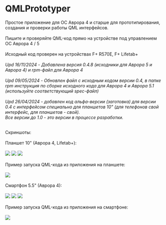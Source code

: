 # QMLPrototyper

Простое приложение для ОС Аврора 4 и старше для прототипирования, создания и проверки работы QML интерфейсов.
<br><br>
Пишите и проверяйте QML-код прямо на устройстве под управлением ОС Аврора 4 / 5
<br><br>
Исходный код проверен на устройствах F+ R570E, F+ Lifetab+
<br><br>
<i>Upd 16/11/2024 - Добавлена версия 0.4.8 (исходники для Аврора 5 и Аврора 4) и rpm-файл для Аврора 4</i><br><br>
<i>Upd 09/05/2024 - Обновлен файл с исходным кодом версии 0.4, в папке rpm инструкция по сборке исходного кода для Аврора 4 и Аврора 5.1 (используйте соответствующий spec-файл)</i><br><br>
<i>Upd 26/04/2024 - добавлен код альфа-версии (заготовка) для версии 0.4 с интерфейсом специально для планшетов 10" (для телефонов свой интерфейс, для планшетов - свой).<br>
Все версии до 1.0 - это версии в процессе разработки.
</i>
<br><br>

Скриншоты:<br><br>
Планшет 10" (Аврора 4, Lifetab+):<br><br>
<img src="https://github.com/mastercond-comp/QMLPrototyper/blob/main/lifetab-v4-1.png?raw=true">
<img src="https://github.com/mastercond-comp/QMLPrototyper/blob/main/lifetab-v4-2.png?raw=true">
<img src="https://github.com/mastercond-comp/QMLPrototyper/blob/main/lifetab-v4-3.png?raw=true">
<br><br>Пример запуска QML-кода из приложения на планшете:<br><br>
<img src="https://github.com/mastercond-comp/QMLPrototyper/blob/main/lifetab-v4-4.png?raw=true">
<br><br>
Смартфон 5.5" (Аврора 4):<br><br>
<img src="https://github.com/mastercond-comp/QMLPrototyper/blob/main/r570e-v4-1.png?raw=true">
<img src="https://github.com/mastercond-comp/QMLPrototyper/blob/main/r570e-v4-2.png?raw=true">
<img src="https://github.com/mastercond-comp/QMLPrototyper/blob/main/r570e-v4-3.png?raw=true">
<br><br>Пример запуска QML-кода из приложения на смартфоне:<br><br>
<img src="https://github.com/mastercond-comp/QMLPrototyper/blob/main/r570e-v4-4.png?raw=true">
<br><br>
